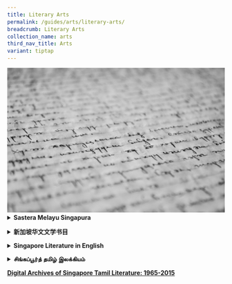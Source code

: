 ```yaml
---
title: Literary Arts
permalink: /guides/arts/literary-arts/
breadcrumb: Literary Arts
collection_name: arts
third_nav_title: Arts
variant: tiptap
---
```

<div class="isomer-image-wrapper">
<img style="width:800px;" height="auto" width="100%" alt="literary arts banner" src="/images/category/literary-arts.jpg">
</div>
<details class="isomer-details">
<summary><strong>Sastera Melayu Singapura</strong>
</summary>
<div data-type="detailsContent" class="isomer-details-content">
<table style="minWidth: 50px">
<colgroup>
<col>
<col>
</colgroup>
<tbody>
<tr>
<td rowspan="1" colspan="1">
<p><strong><a href="/guides/arts/lit-arts//biblio-sg-malay/novel" rel="noopener noreferrer nofollow" target="_blank">Novel</a></strong>
</p>
</td>
<td rowspan="1" colspan="1">
<p><strong><a href="/guides/arts/lit-arts/biblio-sg-malay/esei" rel="noopener noreferrer nofollow" target="_blank">Esei</a></strong>
</p>
</td>
</tr>
<tr>
<td rowspan="1" colspan="1">
<p><strong><a href="/guides/arts/lit-arts/biblio-sg-malay/puisi" rel="noopener noreferrer nofollow" target="_blank">Puisi</a></strong>
</p>
</td>
<td rowspan="1" colspan="1">
<p><strong><a href="/guides/arts/lit-arts/biblio-sg-malay/cerpen" rel="noopener noreferrer nofollow" target="_blank">Cerpen</a></strong>
</p>
</td>
</tr>
<tr>
<td rowspan="1" colspan="1">
<p><strong><a href="/guides/arts/lit-arts/biblio-sg-malay/drama" rel="noopener noreferrer nofollow" target="_blank">Drama</a></strong>
</p>
</td>
<td rowspan="1" colspan="1">
<p></p>
</td>
</tr>
</tbody>
</table>
</div>
</details>
<p></p>
<details class="isomer-details">
<summary><strong>新加坡华文文学书目</strong>
</summary>
<div data-type="detailsContent" class="isomer-details-content">
<table style="minWidth: 50px">
<colgroup>
<col>
<col>
</colgroup>
<tbody>
<tr>
<td rowspan="1" colspan="1">
<p><strong><a href="/guides/arts/lit-arts/biblio-sg-chinese/poetry" rel="noopener noreferrer nofollow" target="_blank">诗歌</a></strong>
</p>
</td>
<td rowspan="1" colspan="1">
<p><strong><a href="/guides/arts/lit-arts/biblio-sg-chinese/criticism" rel="noopener noreferrer nofollow" target="_blank">文学评论与研究</a></strong>
</p>
</td>
</tr>
<tr>
<td rowspan="1" colspan="1">
<p><strong><a href="/guides/arts/lit-arts/biblio-sg-chinese/prose" rel="noopener noreferrer nofollow" target="_blank">散文与杂文</a></strong>
</p>
</td>
<td rowspan="1" colspan="1">
<p><strong><a href="/guides/arts/lit-arts/biblio-sg-chinese/drama" rel="noopener noreferrer nofollow" target="_blank">戏剧与相声</a></strong>
</p>
</td>
</tr>
<tr>
<td rowspan="1" colspan="1">
<p><strong><a href="/guides/arts//lit-arts/biblio-sg-chinese/novels" rel="noopener noreferrer nofollow" target="_blank">小说</a></strong>
</p>
</td>
<td rowspan="1" colspan="1">
<p></p>
</td>
</tr>
</tbody>
</table>
</div>
</details>
<p></p>
<details class="isomer-details">
<summary><strong>Singapore Literature in English</strong>
</summary>
<div data-type="detailsContent" class="isomer-details-content">
<table style="minWidth: 50px">
<colgroup>
<col>
<col>
</colgroup>
<tbody>
<tr>
<td rowspan="1" colspan="1">
<p><strong><a href="/guides/arts/lit-arts/biblio-sg-english/misc" rel="noopener noreferrer nofollow" target="_blank">Miscellaneous</a></strong>
</p>
</td>
<td rowspan="1" colspan="1">
<p><strong><a href="/guides/arts/lit-arts/biblio-sg-english/ejournals" rel="noopener noreferrer nofollow" target="_blank">Electronic Journals</a></strong>
</p>
</td>
</tr>
<tr>
<td rowspan="1" colspan="1">
<p><strong><a href="/guides/arts/lit-arts/biblio-sg-english/novels" rel="noopener noreferrer nofollow" target="_blank">Novels</a></strong>
</p>
</td>
<td rowspan="1" colspan="1">
<p><strong><a href="/guides/arts/lit-arts/biblio-sg-english/periodical" rel="noopener noreferrer nofollow" target="_blank">Periodicals, Electronic Journals and Misc.</a></strong>
</p>
</td>
</tr>
<tr>
<td rowspan="1" colspan="1">
<p><strong><a href="/guides/arts/lit-arts/biblio-sg-english/poetry" rel="noopener noreferrer nofollow" target="_blank">Poetry</a></strong>
</p>
</td>
<td rowspan="1" colspan="1">
<p><strong><a href="/guides/arts/lit-arts/biblio-sg-english/stories" rel="noopener noreferrer nofollow" target="_blank">Short Stories</a></strong>
</p>
</td>
</tr>
<tr>
<td rowspan="1" colspan="1">
<p><strong><a href="/guides/arts/lit-arts/biblio-sg-english/drama" rel="noopener noreferrer nofollow" target="_blank">Drama</a></strong>
</p>
</td>
<td rowspan="1" colspan="1">
<p><strong><a href="/guides/arts/lit-arts/biblio-sg-english/anthology" rel="noopener noreferrer nofollow" target="_blank">Anthologies</a></strong>
</p>
</td>
</tr>
</tbody>
</table>
</div>
</details>
<p></p>
<details class="isomer-details">
<summary><strong>சிங்கப்பூர்த் தமிழ் இலக்கியம்</strong>
</summary>
<div data-type="detailsContent" class="isomer-details-content">
<table style="minWidth: 50px">
<colgroup>
<col>
<col>
</colgroup>
<tbody>
<tr>
<td rowspan="1" colspan="1">
<p><strong><a href="/guides/arts/lit-arts/biblio-sg-tamil/novel" rel="noopener noreferrer nofollow" target="_blank">புதினம்</a></strong>
</p>
</td>
<td rowspan="1" colspan="1">
<p><strong><a href="/guides/arts/lit-arts/biblio-sg-tamil/plays" rel="noopener noreferrer nofollow" target="_blank">நாடகங்கள்</a></strong>
</p>
</td>
</tr>
<tr>
<td rowspan="1" colspan="1">
<p><strong><a href="/guides/arts/lit-arts/biblio-sg-tamil/stories" rel="noopener noreferrer nofollow" target="_blank">சிறுகதைகள்</a></strong>
</p>
</td>
<td rowspan="1" colspan="1">
<p><strong><a href="/guides/arts/lit-arts/biblio-sg-tamil/poems" rel="noopener noreferrer nofollow" target="_blank">கவிதைகள்</a></strong>
</p>
</td>
</tr>
<tr>
<td rowspan="1" colspan="1">
<p><strong><a href="/guides/arts/lit-arts/biblio-sg-tamil/research" rel="noopener noreferrer nofollow" target="_blank">கட்டுரைகள், ஆய்வுக் கட்டுரைகள்</a></strong>
</p>
</td>
<td rowspan="1" colspan="1">
<p></p>
</td>
</tr>
</tbody>
</table>
</div>
</details>
<p></p>
<p><strong><a href="/guides/arts/lit-arts/digital-archives-singapore-tamil-literature/" rel="noopener nofollow" target="_blank">Digital Archives of Singapore Tamil Literature: 1965-2015</a></strong>
</p>